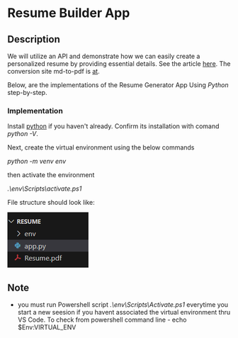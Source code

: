# Resume Builder App

## Description

We will utilize an API and demonstrate how we can easily create a personalized resume by providing essential details. See the article [here](https://www.geeksforgeeks.org/resume-generator-app-using-python/). The conversion site  md-to-pdf is [at](https://md-to-pdf.fly.dev/).

Below, are the implementations of the Resume Generator App Using _Python_ step-by-step.

### Implementation
Install [python](https://www.python.org/downloads/) if you haven't already. Confirm its installation with comand _python -V_.

Next, create the virtual environment using the below commands

_python -m venv env_

then activate the environment

_.\env\Scripts\activate.ps1_

File structure should look like:

![image info](/images/file_structure.png)

## Note

- you must run Powershell script _.\env\Scripts\Activate.ps1_ everytime you start a new seesion if you havent associated the virtual environment thru VS Code. To check from powershell command line - echo $Env:VIRTUAL_ENV

